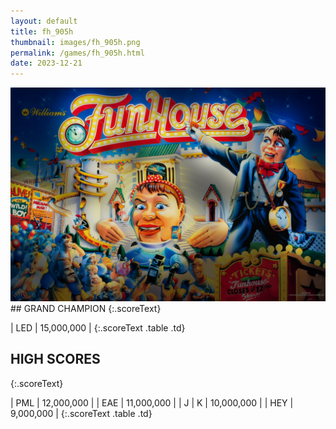 ```yaml
---
layout: default
title: fh_905h
thumbnail: images/fh_905h.png
permalink: /games/fh_905h.html
date: 2023-12-21
---
```


<img src="../images/fh_905h.png" class="gameThumbnail img-fluid mx-auto align-middle">
## GRAND CHAMPION
{:.scoreText}

| LED | 15,000,000 | 
{:.scoreText .table .td}

## HIGH SCORES
{:.scoreText}

| PML | 12,000,000 | 
| EAE | 11,000,000 | 
| J | K | 10,000,000 | 
| HEY | 9,000,000 | 
{:.scoreText .table .td}
